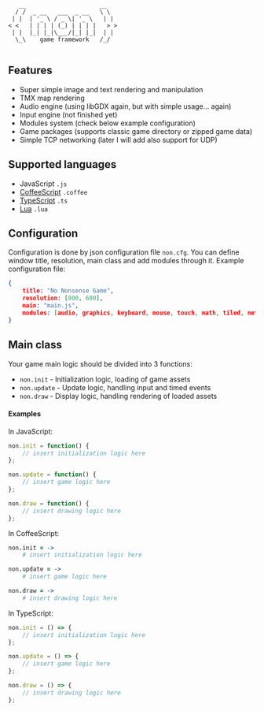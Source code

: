 ```
   __                     __   
  / /  _ __   ___  _ __   \ \  
 | |  | '_ \ / _ \| '_ \   | | 
< <   | | | | (_) | | | |   > >
 | |  |_| |_|\___/|_| |_|  | | 
  \_\    game framework   /_/  
  
```

## Features

* Super simple image and text rendering and manipulation
* TMX map rendering
* Audio engine (using libGDX again, but with simple usage... again)
* Input engine (not finished yet)
* Modules system (check below example configuration)
* Game packages (supports classic game directory or zipped game data)
* Simple TCP networking (later I will add also support for UDP)

## Supported languages

* JavaScript `.js`
* [CoffeeScript](http://coffeescript.org/) `.coffee`
* [TypeScript](http://www.typescriptlang.org/) `.ts`
* [Lua](http://lua.org/) `.lua`

## Configuration

Configuration is done by json configuration file `non.cfg`. You can define window title, resolution, main class and add modules through it. Example configuration file:
```json
{
    title: "No Nonsense Game",
    resolution: [800, 600],
    main: "main.js",
    modules: [audio, graphics, keyboard, mouse, touch, math, tiled, network]
}
```

## Main class

Your game main logic should be divided into 3 functions:
* `non.init` - Initialization logic, loading of game assets
* `non.update` - Update logic, handling input and timed events
* `non.draw` - Display logic, handling rendering of loaded assets

#### Examples

In JavaScript:
```javascript
non.init = function() {
	// insert initialization logic here
};

non.update = function() {
	// insert game logic here
};

non.draw = function() {
	// insert drawing logic here
};
```

In CoffeeScript:
```coffeescript
non.init = ->
	# insert initialization logic here

non.update = ->
	# insert game logic here

non.draw = ->
	# insert drawing logic here
```

In TypeScript:
```typescript
non.init = () => {
	// insert initialization logic here
};

non.update = () => {
	// insert game logic here
};

non.draw = () => {
	// insert drawing logic here
};
```